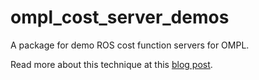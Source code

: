 # ompl_cost_server_demos
A package for demo ROS cost function servers for OMPL.

Read more about this technique at this [blog post](https://jack-kawell.com/2019/10/29/custom-cost-function-for-ompl-moveit-through-ros/).

